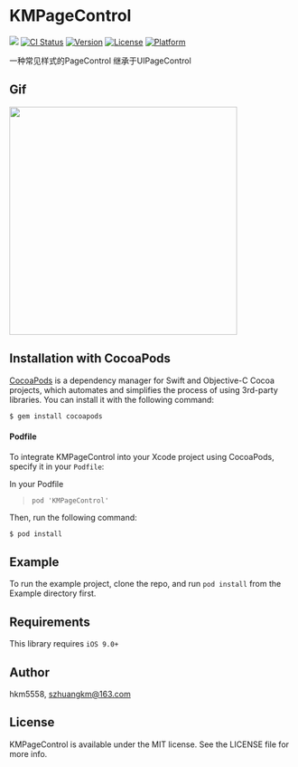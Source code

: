 # KMPageControl
<img src="https://img.shields.io/badge/Swift-4.2-orange.svg" /> [![CI Status](https://img.shields.io/travis/km/KMPageControl.svg?style=flat)](https://travis-ci.org/km/KMPageControl) [![Version](https://img.shields.io/cocoapods/v/KMPageControl.svg?style=flat)](https://cocoapods.org/pods/KMPageControl) [![License](https://img.shields.io/cocoapods/l/KMPageControl.svg?style=flat)](https://cocoapods.org/pods/KMPageControl) [![Platform](https://img.shields.io/cocoapods/p/KMPageControl.svg?style=flat)](https://cocoapods.org/pods/KMPageControl)

一种常见样式的PageControl 继承于UIPageControl

## Gif

<img src="https://github.com/hkm5558/KMPageControl/blob/master/Gif/gif.gif" width="403">

## Installation with CocoaPods

[CocoaPods](http://cocoapods.org) is a dependency manager for Swift and Objective-C Cocoa projects, which automates and simplifies the process of using 3rd-party libraries. You can install it with the following command:

```bash
$ gem install cocoapods
```
#### Podfile

To integrate KMPageControl into your Xcode project using CocoaPods, specify it in your `Podfile`:

In your Podfile
>`pod 'KMPageControl'`

Then, run the following command:

```bash
$ pod install
```

## Example

To run the example project, clone the repo, and run `pod install` from the Example directory first.

## Requirements

This library requires `iOS 9.0+`

## Author

hkm5558, szhuangkm@163.com

## License

KMPageControl is available under the MIT license. See the LICENSE file for more info.
